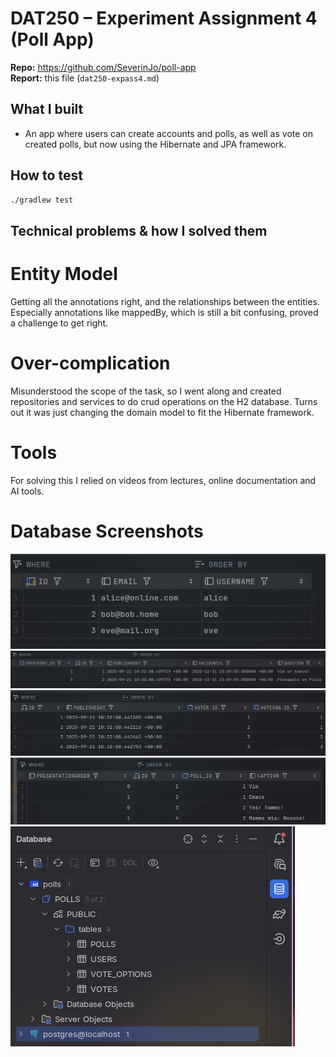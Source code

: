 # DAT250 – Experiment Assignment 4 (Poll App)

**Repo:** https://github.com/SeverinJo/poll-app  
**Report:** this file (`dat250-expass4.md`)

## What I built
- An app where users can create accounts and polls, as well as vote on created polls, but now using the Hibernate and JPA framework.

## How to test
```bash
./gradlew test
```

## Technical problems & how I solved them

# Entity Model
Getting all the annotations right, and the relationships between the entities. Especially annotations like mappedBy, which is still a bit confusing, proved a challenge to get right.

# Over-complication
Misunderstood the scope of the task, so I went along and created repositories and services to do crud operations on the H2 database. Turns out it was just changing the domain model to fit the Hibernate framework.

# Tools
For solving this I relied on videos from lectures, online documentation and AI tools.

# Database Screenshots
<img alt="250921_12h39m23s_screenshot.png" src="DB%20Screenshots/250921_12h39m23s_screenshot.png"/>
<img alt="250921_12h39m43s_screenshot.png" src="DB%20Screenshots/250921_12h39m43s_screenshot.png"/>
<img alt="250921_12h39m55s_screenshot.png" src="DB%20Screenshots/250921_12h39m55s_screenshot.png"/>
<img alt="250921_12h40m06s_screenshot.png" src="DB%20Screenshots/250921_12h40m06s_screenshot.png"/>
<img alt="250921_12h40m50s_screenshot.png" src="DB%20Screenshots/250921_12h40m50s_screenshot.png"/>